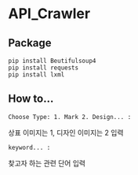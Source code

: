# API_Crawler
## Package
```
pip install Beutifulsoup4
pip install requests
pip install lxml
```

## How to...
```
Choose Type: 1. Mark 2. Design... : 
```
상표 이미지는 1, 디자인 이미지는 2 입력

```
keyword... :
```
찾고자 하는 관련 단어 입력
